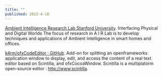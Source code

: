 ```yaml
---
title: ""
published: 2013-4-18
---
```


  <a href="http://airlab.stanford.edu/" target="_blank">Ambient Intelligence Research Lab Stanford University</a>. Interfacing Physical and Digital Worlds  The focus of research in A I R Lab is to develop techniques and applications of Ambient Intelligence in smart homes and offices.


  <a href="https://github.com/k4rm/ofxCodeEditor" target="_blank">k4rm/ofxCodeEditor · GitHub</a>. Add-on for splitting an openframeworks application window to display, edit, and access the content of a real text editor based on Scintilla, and ofxCocoaWindow.  Scintilla is a multiplatorm open-source editor : http://www.scintilla.


